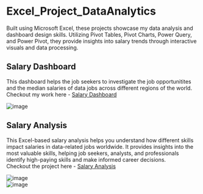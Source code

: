 # Excel_Project_DataAnalytics
 Built using Microsoft Excel, these projects showcase my data analysis and dashboard design skills. Utilizing Pivot Tables, Pivot Charts, Power Query, and Power Pivot, they provide insights into salary trends through interactive visuals and data processing.  

 ## Salary Dashboard  
 This dashboard helps the job seekers to investigate the job opportunitites and the median salaries of data jobs across different regions of the world.  
 Checkout my work here - [Salary Dashboard](https://github.com/PlexVerse23/Excel_Project_DataAnalytics/tree/main/Projects/Project%201%20-%20Dashboard) 
 
 ![image](https://github.com/user-attachments/assets/4cff3c4b-22aa-4406-ba65-02ab9ddad528)  

 ## Salary Analysis  
 This Excel-based salary analysis helps you understand how different skills impact salaries in data-related jobs worldwide. It provides insights into the most valuable skills, helping job seekers, analysts, and professionals identify high-paying skills and make informed career decisions.  
 Checkout the project here - [Salary Analysis](https://github.com/PlexVerse23/Excel_Project_DataAnalytics/tree/main/Projects/Project%202%20-%20Analysis) 

 ![image](https://github.com/user-attachments/assets/c8c6a372-c4b7-4e50-9375-ff201291f9c8)  
 ![image](https://github.com/user-attachments/assets/f71ad84f-cbff-4276-893f-bd8e191713ed)



